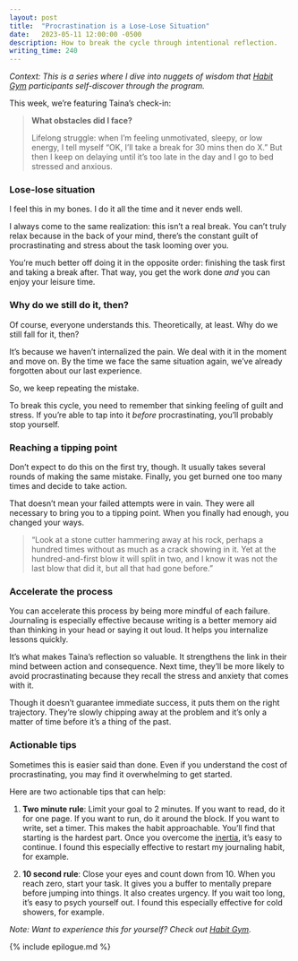 ```yaml
---
layout: post
title:  "Procrastination is a Lose-Lose Situation"
date:   2023-05-11 12:00:00 -0500
description: How to break the cycle through intentional reflection.
writing_time: 240
---
```


*Context: This is a series where I dive into nuggets of wisdom that [Habit Gym](https://www.thehabitgym.com/) participants self-discover through the program.*

This week, we’re featuring Taina’s check-in:

> **What obstacles did I face?**
>
> Lifelong struggle: when I’m feeling unmotivated, sleepy, or low energy, I tell myself “OK, I’ll take a break for 30 mins then do X.” But then I keep on delaying until it’s too late in the day and I go to bed stressed and anxious.

### Lose-lose situation

I feel this in my bones. I do it all the time and it never ends well.

I always come to the same realization: this isn’t a real break. You can’t truly relax because in the back of your mind, there’s the constant guilt of procrastinating and stress about the task looming over you.

You’re much better off doing it in the opposite order: finishing the task first and taking a break after. That way, you get the work done *and* you can enjoy your leisure time.

### Why do we still do it, then?

Of course, everyone understands this. Theoretically, at least. Why do we still fall for it, then?

It’s because we haven’t internalized the pain. We deal with it in the moment and move on. By the time we face the same situation again, we’ve already forgotten about our last experience.

So, we keep repeating the mistake.

To break this cycle, you need to remember that sinking feeling of guilt and stress. If you’re able to tap into it *before* procrastinating, you’ll probably stop yourself.

### Reaching a tipping point

Don’t expect to do this on the first try, though. It usually takes several rounds of making the same mistake. Finally, you get burned one too many times and decide to take action.

That doesn’t mean your failed attempts were in vain. They were all necessary to bring you to a tipping point. When you finally had enough, you changed your ways.

> “Look at a stone cutter hammering away at his rock, perhaps a hundred times without as much as a crack showing in it. Yet at the hundred-and-first blow it will split in two, and I know it was not the last blow that did it, but all that had gone before.”

### Accelerate the process

You can accelerate this process by being more mindful of each failure. Journaling is especially effective because writing is a better memory aid than thinking in your head or saying it out loud. It helps you internalize lessons quickly.

It’s what makes Taina’s reflection so valuable. It strengthens the link in their mind between action and consequence. Next time, they’ll be more likely to avoid procrastinating because they recall the stress and anxiety that comes with it.

Though it doesn’t guarantee immediate success, it puts them on the right trajectory. They’re slowly chipping away at the problem and it’s only a matter of time before it’s a thing of the past.

### Actionable tips

Sometimes this is easier said than done. Even if you understand the cost of procrastinating, you may find it overwhelming to get started.

Here are two actionable tips that can help:

1. **Two minute rule**: Limit your goal to 2 minutes. If you want to read, do it for one page. If you want to run, do it around the block. If you want to write, set a timer. This makes the habit approachable. You’ll find that starting is the hardest part. Once you overcome the [inertia]({{site.url}}/inertia), it’s easy to continue. I found this especially effective to restart my journaling habit, for example.

2. **10 second rule**: Close your eyes and count down from 10. When you reach zero, start your task. It gives you a buffer to mentally prepare before jumping into things. It also creates urgency. If you wait too long, it’s easy to psych yourself out. I found this especially effective for cold showers, for example.

*Note: Want to experience this for yourself? Check out [Habit Gym](https://www.thehabitgym.com).*

{% include epilogue.md %}